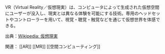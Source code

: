 VR（Virtual Reality／仮想現実）は、コンピュータによって生成された仮想空間にユーザーが没入し、現実とは異なる体験を可能にする技術。専用のヘッドセットやコントローラーを用いて、視覚・聴覚・触覚などを通じて仮想世界を体感できる。

出典：[Wikipedia: 仮想現実](https://ja.wikipedia.org/wiki/%E4%BB%AE%E6%83%B3%E7%8F%BE%E5%AE%9F)

関連：
[[AR]] [[MR]] [[空間コンピューティング]]
